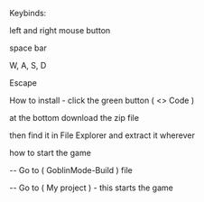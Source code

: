 Keybinds: 

left and right mouse button 

space bar 

W, A, S, D 

Escape 

How to install - click the green button ( <> Code )

at the bottom download the zip file 

then find it in File Explorer and extract it wherever  

how to start the game 

  -- Go to ( GoblinMode-Build ) file 
  
  -- Go to ( My project ) - this starts the game 

